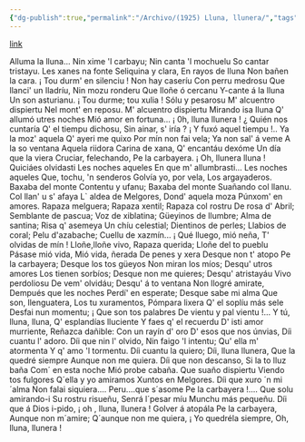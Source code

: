 ```yaml
---
{"dg-publish":true,"permalink":"/Archivo/(1925) Lluna, llunera/","tags":["#Siglo_20","central","a1925","Luis_Martinez_de_la_Vega","escrito","Ribadesella","poema"]}
---
```


[link](https://asturies.com/cavedaynava/llunallunera.txt)

Alluma la lluna...
Nin xime 'l carbayu;
Nin canta 'l mochuelu
So cantar tristayu.
Les xanes na fonte
Seliquina y clara,
En rayos de lluna
Non bañen la cara.
¡ Tou durm' en silenciu !
Non hay caseríu
Con perru medrosu
Que llanci' un Iladríu,
Nin mozu ronderu
Que lloñe ó cercanu
Y-cante á la lluna
Un son asturianu.
¡ Tou durme; tou xulia !
Sólu y pesarosu
M' alcuentro dispiertu
Nel mont' en reposu.
M' alcuentro dispiertu
Mirando isa Iluna
Q' allumó utres noches
Mió amor en fortuna...
¡ 0h, lluna llunera !
¿ Quién nos cuntaría
Q' el tiempu dichosu,
Sin ainar, s' iría ?
¡ Y fuxó aquel tiempu !.. 
Ya la moz' aquela 
Q' ayeri me quixo 
Por mín non fai vela;
Ya non sal' á veme
A la so ventana
Aquela riidora
Carina de xana,
Q' encantáu dexóme
Un día que la viera
Cruciar, felechando,
Pe la carbayera.
¡ Oh, llunera lluna !
Quiciáes olvidasti
Les noches aqueles
En que m' allumbrasti...
Les noches aqueles
Que, tochu, 'n senderos
Golvía yo, por  vela,
Los argayaderos.
Baxaba del monte
Contentu y ufanu;
Baxaba del monte
Suañando col llanu.	
Col llan' u s' afaya
L` aldea de Melgores,
Dond' aquela moza
Púnxom' en amores.
Rapaza melguera;
Rapaza xentil;
Rapaza col rostru
De rosa d' Abril;
Semblante de pascua;
Voz de xiblatina;
Güeyinos de llumbre;
Alma de santina;
Risa q' asemeya
Un chíu celestial;
Dientinos de perles;
Llabios de coral;
Pelu d'azabache;
Cuellu de xazmín...
¡ Qué lluego, mió neña,
T' olvidas de mín !
Lloñe,lloñe vivo,
Rapaza querida; 
Lloñe del to pueblu 
Pásase mió vida, 
Mió vida, ñerada
De penes y xera
Desque non t' atopo 
Pe la carbayera; 
Desque los tos güeyos 
Non miran los míos; 
Desqu' utros amores 
Los tienen sorbíos; 
Desque non me quieres; 
Desqu' atristayáu 
Vivo perdoliosu 
De vem' olvidáu; 
Desqu' á to ventana 
Non llogré amirate,
Dempués que les noches 
Perdí' en esperate; 
Desque sabe mi alma 
Que son, llenguatera, 
Los tu xuramentos, 
Pómpara lixera 
Q' el soplíu más sele 
Desfai nun momentu; 
¡ Que son tos palabres
De vientu y pal vientu !...
Y tú, lluna, lluna,
Q' esplandías lluciente 
Y faes q' el recuerdu 
D' isti amor murriente, 
Reñazca dañible: 
Con un rayín d' oro 
D' esos que nos únvias, 
Díi cuantu l' adoro. 
Díi que nin l' olvido, 
Nin faigo 'l intentu; 
Qu' ella m' atormenta 
Y q' amo 'l tormentu.
Díi cuantu la quiero;
Díi, lluna llunera,
Que la quedré siempre
Aunque non me quiera.
Díi que non descanso,
Si la to lluz baña
Com´ en esta noche
Mió probe cabaña.
Que suaño dispiertu
Viendo tos fulgores
Q´ella y yo amiramos
Xuntos en Melgores.
Díi que xuro ´n mi´alma
Non falai siquiera....
Peru....que s´asome
Pe la carbayera !....
Que solu amirando-i
Su rostru risueñu,
Senrá l´pesar míu
Munchu más pequeñu.
Díi que á Dios i-pido,
¡ oh , lluna, llunera !
Golver á atopála
Pe la carbayera,
Aunque non m´amire;
Q´aunque non me quiera,
¡ Yo quedréla siempre,
Oh, lluna, llunera !